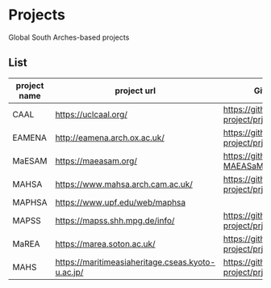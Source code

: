 # Projects

Global South Arches-based projects

## List

| project name | project url                       | GitHub repository                                | GitHub member names     |
|--------------|-----------------------------------|--------------------------------------------------|-------------------------|
| CAAL         | https://uclcaal.org/              | https://github.com/achp-project/prj-caal         | @mnebbia, @BAPAlveyCHIC |
| EAMENA       | http://eamena.arch.ox.ac.uk/      | https://github.com/achp-project/prj-eamena-marea | @zoometh                |
| MaESAM       | https://maeasam.org/              | https://github.com/MAEASaM/prj-MAEASaM           | @razekmh, @manojlokare  |
| MAHSA        | https://www.mahsa.arch.cam.ac.uk/ | https://github.com/achp-project/prj-mahsa        | @junaidjabbar01         |
| MAPHSA       | https://www.upf.edu/web/maphsa    |                                                  | @jgregoriods, @atapscott|
| MAPSS        | https://mapss.shh.mpg.de/info/    | https://github.com/achp-project/prj-mapss        | @michaeltfisher         |
| MaREA        | https://marea.soton.ac.uk/        | https://github.com/achp-project/prj-eamena-marea | @ads04r                 |
| MAHS         | https://maritimeasiaheritage.cseas.kyoto-u.ac.jp/  |  https://github.com/achp-project/prj-mahs| @MaritimeAsiaHeritageSurvey |
